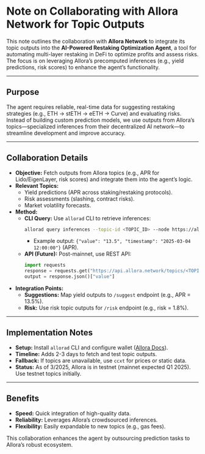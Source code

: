 # Note on Collaborating with Allora Network for Topic Outputs

This note outlines the collaboration with **Allora Network** to integrate its topic outputs into the **AI-Powered Restaking Optimization Agent**, a tool for automating multi-layer restaking in DeFi to optimize profits and assess risks. The focus is on leveraging Allora’s precomputed inferences (e.g., yield predictions, risk scores) to enhance the agent’s functionality.

---

## Purpose

The agent requires reliable, real-time data for suggesting restaking strategies (e.g., ETH → stETH → eETH → Curve) and evaluating risks. Instead of building custom prediction models, we use outputs from Allora’s topics—specialized inferences from their decentralized AI network—to streamline development and improve accuracy.

---

## Collaboration Details

- **Objective:** Fetch outputs from Allora topics (e.g., APR for Lido/EigenLayer, risk scores) and integrate them into the agent’s logic.
- **Relevant Topics:**
  - Yield predictions (APR across staking/restaking protocols).
  - Risk assessments (slashing, contract risks).
  - Market volatility forecasts.
- **Method:**
  - **CLI Query:** Use `allorad` CLI to retrieve inferences:
    ```bash
    allorad query inferences --topic-id <TOPIC_ID> --node https://allora-testnet-rpc.com
    ```
    - Example output: `{"value": "13.5", "timestamp": "2025-03-04 12:00:00"}` (APR).
  - **API (Future):** Post-mainnet, use REST API:
    ```python
    import requests
    response = requests.get("https://api.allora.network/topics/<TOPIC_ID>/latest")
    output = response.json()["value"]
    ```
- **Integration Points:**
  - **Suggestions:** Map yield outputs to `/suggest` endpoint (e.g., APR = 13.5%).
  - **Risk:** Use risk topic outputs for `/risk` endpoint (e.g., risk = 1.8%).

---

## Implementation Notes

- **Setup:** Install `allorad` CLI and configure wallet ([Allora Docs](https://docs.allora.network)).
- **Timeline:** Adds 2-3 days to fetch and test topic outputs.
- **Fallback:** If topics are unavailable, use `ccxt` for prices or static data.
- **Status:** As of 3/2025, Allora is in testnet (mainnet expected Q1 2025). Use testnet topics initially.

---

## Benefits

- **Speed:** Quick integration of high-quality data.
- **Reliability:** Leverages Allora’s crowdsourced inferences.
- **Flexibility:** Easily expandable to new topics (e.g., gas fees).

This collaboration enhances the agent by outsourcing prediction tasks to Allora’s robust ecosystem.
